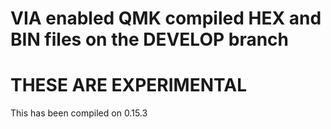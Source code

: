 # VIA enabled QMK compiled HEX and BIN files on the DEVELOP branch

# THESE ARE EXPERIMENTAL 

 This has been compiled on 0.15.3
